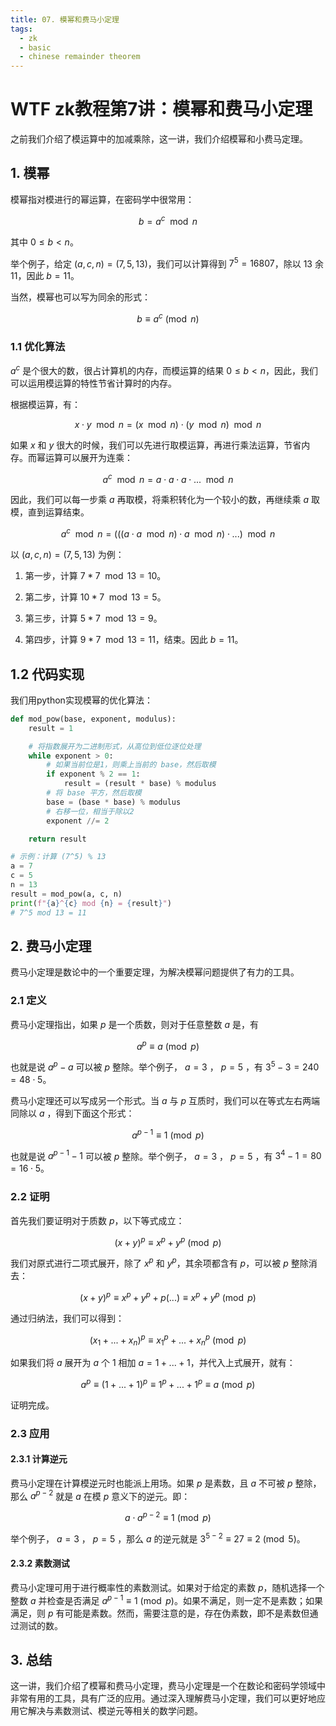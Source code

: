 ```yaml
---
title: 07. 模幂和费马小定理
tags:
  - zk
  - basic
  - chinese remainder theorem
---
```


# WTF zk教程第7讲：模幂和费马小定理

之前我们介绍了模运算中的加减乘除，这一讲，我们介绍模幂和小费马定理。

## 1. 模幂

模幂指对模进行的幂运算，在密码学中很常用：

$$
b = a^c \mod{n}
$$

其中 $0 \le b < n$。

举个例子，给定 $(a, c, n) = (7, 5, 13)$，我们可以计算得到 $7^5=16807$，除以 $13$ 余 $11$，因此 $b = 11$。

当然，模幂也可以写为同余的形式：

$$
b \equiv a^c \pmod{n}
$$

### 1.1 优化算法

$a^c$ 是个很大的数，很占计算机的内存，而模运算的结果 $0 \le b < n$，因此，我们可以运用模运算的特性节省计算时的内存。

根据模运算，有：

$$
x \cdot y \mod{n} = (x \mod{n})  \cdot (y \mod{n}) \mod{n}
$$

如果 $x$ 和 $y$ 很大的时候，我们可以先进行取模运算，再进行乘法运算，节省内存。而幂运算可以展开为连乘：

$$
a^c \mod{n} = a \cdot a \cdot a \cdot ... \mod{n} 
$$

因此，我们可以每一步乘 $a$ 再取模，将乘积转化为一个较小的数，再继续乘 $a$ 取模，直到运算结束。

$$
a^c \mod{n} = (((a \cdot a \mod{n}) \cdot a \mod{n}) \cdot ... )\mod{n} 
$$

以 $(a, c, n) = (7, 5, 13)$ 为例：

1. 第一步，计算 $7 * 7 \mod{13} =10$。

2. 第二步，计算 $10 * 7 \mod{13} = 5$。

3. 第三步，计算 $5 * 7 \mod{13} = 9$。

4. 第四步，计算 $9 * 7 \mod{13} = 11$，结束。因此 $b = 11$。

## 1.2 代码实现

我们用python实现模幂的优化算法：

```python
def mod_pow(base, exponent, modulus):
    result = 1

    # 将指数展开为二进制形式，从高位到低位逐位处理
    while exponent > 0:
        # 如果当前位是1，则乘上当前的 base，然后取模
        if exponent % 2 == 1:
            result = (result * base) % modulus
        # 将 base 平方，然后取模
        base = (base * base) % modulus
        # 右移一位，相当于除以2
        exponent //= 2

    return result

# 示例：计算 (7^5) % 13
a = 7
c = 5
n = 13
result = mod_pow(a, c, n)
print(f"{a}^{c} mod {n} = {result}")
# 7^5 mod 13 = 11
```

## 2. 费马小定理

费马小定理是数论中的一个重要定理，为解决模幂问题提供了有力的工具。

### 2.1 定义

费马小定理指出，如果 $p$ 是一个质数，则对于任意整数 $a$ 是，有

$$
a^{p} \equiv a \pmod{p}
$$

也就是说 $a^p -a$ 可以被 $p$ 整除。举个例子， $a = 3$ ， $p = 5$ ，有 $3^5 - 3 = 240 = 48 \cdot 5$。

费马小定理还可以写成另一个形式。当 $a$ 与 $p$ 互质时，我们可以在等式左右两端同除以 $a$ ，得到下面这个形式：

$$
a^{p-1} \equiv 1 \pmod{p}
$$

也就是说 $a^{p-1} -1$ 可以被 $p$ 整除。举个例子， $a = 3$ ， $p = 5$ ，有 $3^4 -1 = 80 = 16 \cdot 5$。

### 2.2 证明

首先我们要证明对于质数 $p$，以下等式成立：

$$
(x+y)^p \equiv x^p +y^p \pmod{p}
$$

我们对原式进行二项式展开，除了 $x^p$ 和 $y^p$，其余项都含有 $p$，可以被 $p$ 整除消去：

$$
(x+y)^p \equiv  x^p +y^p + p(...) \equiv x^p +y^p \pmod{p}
$$

通过归纳法，我们可以得到：

$$
(x_1 + ... + x_n)^p \equiv x_1^p + ... + x_n^p \pmod{p}
$$

如果我们将 $a$ 展开为 $a$ 个 $1$ 相加 $a = 1+ ... +1$，并代入上式展开，就有：

$$
a^p \equiv (1 + ... + 1)^p \equiv 1^p + ... + 1^p \equiv a \pmod{p}
$$

证明完成。

### 2.3 应用
#### 2.3.1 计算逆元

费马小定理在计算模逆元时也能派上用场。如果 $p$ 是素数，且 $a$ 不可被 $p$ 整除，那么 $a^{p-2}$ 就是 $a$ 在模 $p$ 意义下的逆元。即：

$$
a \cdot a^{p-2} \equiv 1 \pmod{p}
$$

举个例子， $a = 3$ ， $p = 5$ ，那么 $a$ 的逆元就是 $3^{5-2} \equiv 27 \equiv 2 \pmod{5}$。

#### 2.3.2 素数测试

费马小定理可用于进行概率性的素数测试。如果对于给定的素数 $p$，随机选择一个整数 $a$ 并检查是否满足 $a^{p-1} \equiv 1 \pmod{p}$。如果不满足，则一定不是素数；如果满足，则 $p$ 有可能是素数。然而，需要注意的是，存在伪素数，即不是素数但通过测试的数。



## 3. 总结

这一讲，我们介绍了模幂和费马小定理，费马小定理是一个在数论和密码学领域中非常有用的工具，具有广泛的应用。通过深入理解费马小定理，我们可以更好地应用它解决与素数测试、模逆元等相关的数学问题。
